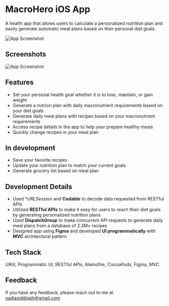 
# MacroHero iOS App

A health app that allows users to calculate a personalized nutrition plan and easily generate automatic meal plans based on their personal diet goals.

![App Screenshot](https://camo.githubusercontent.com/8f563953b8a4c73e64ac8542f376f6f023d58fd5bfdbe97274358d7ef4f2f536/68747470733a2f2f75706c6f6164732d73736c2e776562666c6f772e636f6d2f3632323263393565393431323566323063643030623538362f3632326434633039623836613262313964666235303964355f556e7469746c65642d312e676966)




## Screenshots

![App Screenshot](https://camo.githubusercontent.com/240130f2269c31824e5d8ced94077d2dab1dc140daa0c4596e3588dba83d55ae/68747470733a2f2f75706c6f6164732d73736c2e776562666c6f772e636f6d2f3632323263393565393431323566316539383030623536362f3632376566613634656135386366616661613430373037345f47726f75702532303131392e706e67)


## Features

- Set your personal health goal whether it is to lose, maintain, or gain weight
- Generate a nutrion plan with daily macronutrient requirements based on your diet goals
- Generate daily meal plans with recipes based on your macronutrient requirements
- Access recipe details in the app to help your prepare healthy meals
- Quickly change recipes in your meal plan 

## In development 
- Save your favorite recipes
- Update your nutrition plan to match your current goals
- Generate grocery list based on meal plan 

## Development Details
- Used **URLSession* and **Codable** to decode data requested from RESTful APIs
- Utilized **RESTful APIs** to make it easy for users to reach their diet goals by generating personalized nutrition plans
- Used **DispatchGroup** to make concurrent API requests to generate daily meal plans from a database of 2.3M+ recipes
- Designed app using **Figma** and developed **UI programmatically** with **MVC** architectural pattern
## Tech Stack

UIKit, Programmatic UI, RESTful APIs, Alamofire, CocoaPods, Figma, MVC


## Feedback

If you have any feedback, please reach out to me at nadiasiddiqah@gmail.com




